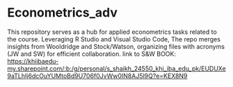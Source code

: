 # Econometrics_adv
This repository serves as a hub for applied econometrics tasks related to the course. Leveraging R Studio and Visual Studio Code, The repo merges insights from Wooldridge and Stock/Watson, organizing files with acronyms (JW and SW) for efficient collaboration.
link to S&W BOOK: https://khiibaedu-my.sharepoint.com/:b:/g/personal/s_shaikh_24550_khi_iba_edu_pk/EUDUXe9aTLhIj6dcOuYUMtoBd9U706f0JvWw0IN8AJ5l9Q?e=KEX8N9
